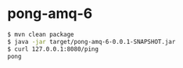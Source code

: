 # pong-amq-6
```bash
$ mvn clean package
$ java -jar target/pong-amq-6-0.0.1-SNAPSHOT.jar 
$ curl 127.0.0.1:8080/ping
pong
```
